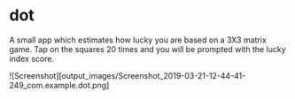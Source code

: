 # dot

A small app which estimates how lucky you are based on a 3X3 matrix game.
Tap on the squares 20 times and you will be prompted with the lucky index score.

![Screenshot][output_images/Screenshot_2019-03-21-12-44-41-249_com.example.dot.png]

